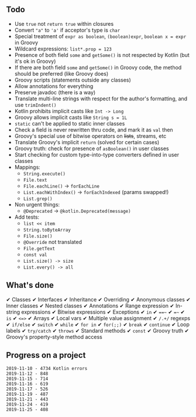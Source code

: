 ## Todo

- Use `true` not `return true` within closures
- Convert `"a"` to `'a'` if acceptor's type is `char`
- Special treatment of `expr as boolean`, `(boolean)expr`, `boolean x = expr`  in Groovy
- Wildcard expressions: `list*.prop = 123`
- Presence of both field `some` and `getSome()` is not respected by Kotlin (but it's ok in Groovy)
- If there are both field `some` and `getSome()` in Groovy code, the method should be preferred (like Groovy does)
- Groovy scripts (statements outside any classes)
- Allow annotations for everything
- Preserve javadoc (there is a way)
- Translate multi-line strings with respect for the author's formatting, and use `trimIndent()`
- Kotlin prohibits implicit casts like `Int -> Long`
- Groovy allows implicit casts like `String s = 1L`
- `static` can't be applied to static inner classes
- Check a field is never rewritten thru code, and mark it as `val` then
- Groovy's special use of bitwise operators on ~~lists~~, streams, etc
- Translate Groovy's implicit `return` (solved for certain cases)
- Groovy truth: check for presence of `asBoolean()` in user classes
- Start checking for custom type-into-type converters defined in user classes
- Mappings:
    - `String.execute()`
    - `File.text`
    - `File.eachLine()` → `forEachLine`
    - `List.eachWithIndex()` → `forEachIndexed` (params swapped!)
    - `List.grep()`
- Non urgent things:
    - `@Deprecated` -> `@kotlin.Deprecated(message)`
- Add tests:
    - `list << item`
    - `String.toByteArray`
    - `File.size()`
    - `@Override` not translated
    - `File.getText`
    - `const val`
    - `List.size() -> size`
    - `List.every() -> all`

## What's done

✔ Classes ✔ Interfaces
✔ Inheritance
✔ Overriding
✔ Anonymous classes 
✔ Inner classes ✔ Nested classes
✔ Annotations
✔ Range expression
✔ In-string expressions
✔ Bitwise expressions
✔ Exceptions
✔ `in` ✔ `==~` ✔ `=~` ✔ `is` ✔ `<=>`
✔ Arrays
✔ Local vars
✔ Multiple value assignment
✔ `/.+/` regexps
✔ `if/else` ✔ `switch` ✔ `while` ✔ `for in` ✔ `for(;;)`
✔ `break` ✔ `continue`
✔ Loop labels
✔ `try/catch`
✔ `throws`
✔ Standard methods
✔ `const`
✔ Groovy truth
✔ Groovy's property-style method access


## Progress on a project

    2019-11-10 - 4734 Kotlin errors
    2019-11-12 - 848
    2019-11-15 - 714
    2019-11-16 - 619
    2019-11-17 - 526
    2019-11-19 - 487
    2019-11-21 - 443
    2019-11-24 - 419
    2019-11-25 - 408
